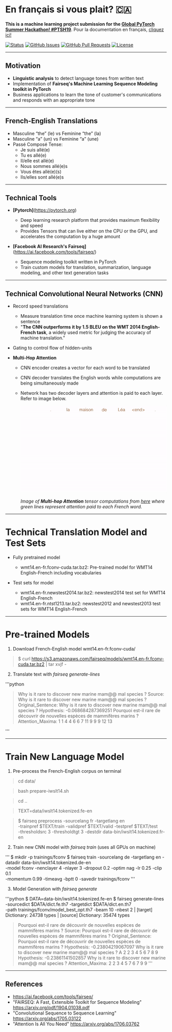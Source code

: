 # En français si vous plait? 🇨🇦

**This is a machine learning project submission for the [Global PyTorch Summer Hackathon! #PTSH19](https://pytorch.devpost.com/)**. Pour la documentation en français, [cliquez ici!](https://github.com/lucylow/en_francais_si_vous_plait-/blob/master/README-fr.md)

<div>
  
  [![Status](https://img.shields.io/badge/status-active-success.svg)]()
  [![GitHub Issues](https://img.shields.io/github/issues/lucylow/en_francais_si_vous_plait-.svg)](https://github.com/lucylow/en_francais_si_vous_plait-/issues)
  [![GitHub Pull Requests](https://img.shields.io/github/issues-pr/lucylow/en_francais_si_vous_plait-.svg)](https://github.com/lucylow/en_francais_si_vous_plait-/pulls)
  [![License](https://img.shields.io/bower/l/bootstrap)]()

</div>


---

## Motivation

* **Linguistic analysis** to detect language tones from written text
* Implementation of **Fairseq's Machine Learning Sequence Modeling toolkit in PyTorch**
* Business applications to learn the tone of customer's communications and responds with an appropriate tone


---

## French-English Translations
* Masculine “the” (le) vs Feminine “the” (la)
* Masculine “a” (un) vs Feminine “a” (une)
* Passé Composé Tense: 
  * Je suis allé(e) 
  * Tu es allé(e) 
  * Il/elle est allé(e) 
  * Nous sommes allé(e)s 
  * Vous êtes allé(e)(s) 
  * Ils/elles sont allé(e)s
    
---  

## Technical Tools
* **[Pytorch]**(https://pytorch.org) 
  * Deep learning research platform that provides maximum flexibility and speed
  * Provides Tensors that can live either on the CPU or the GPU, and accelerates the computation by a huge amount
  
* **[Facebook AI Research's Fairseq]**(https://ai.facebook.com/tools/fairseq/) 
  * Sequence modeling toolkit written in PyTorch
  * Train custom models for translation, summarization, language modeling, and other text generation tasks
 
--- 
 

## Technical Convolutional Neural Networks (CNN)

* Record speed translations
  * Measure translation time once machine learning system is shown a sentence
  * "**The CNN outperforms it by 1.5 BLEU on the WMT 2014 English-French task**, a widely used metric for judging the accuracy of machine translation."
  
* Gating to control flow of hidden-units

* **Multi-Hop Attention** 
  * CNN encoder creates a vector for each word to be translated
  * CNN decoder translates the English words while computations are being simultaneously made
  * Network has two decoder layers and attention is paid to each layer. Refer to image below.

      ![alt text bonjour](https://github.com/lucylow/En_francais_si_vous_plait-/blob/master/screenshots/translation_illustration.gif)

       *Image of **Multi-hop Attention** tensor computations from [here](https://engineering.fb.com/ml-applications/a-novel-approach-to-neural-machine-translation) where green lines represent attention paid to each French word.*

---

# Technical Translation Model and Test Sets

* Fully pretrained model
  * wmt14.en-fr.fconv-cuda.tar.bz2: Pre-trained model for WMT14 English-French including vocabularies
  
* Test sets for model
  * wmt14.en-fr.newstest2014.tar.bz2: newstest2014 test set for WMT14 English-French
  * wmt14.en-fr.ntst1213.tar.bz2: newstest2012 and newstest2013 test sets for WMT14 English-French

---

# Pre-trained Models

1) Download French-English model wmt14.en-fr.fconv-cuda/

  > $ curl https://s3.amazonaws.com/fairseq/models/wmt14.en-fr.fconv-cuda.tar.bz2 | tar xvjf -

2) Translate text with *fairseq generate-lines*

'''python

> Why is it rare to discover new marine mam@@ mal species ?
Source:	Why is it rare to discover new marine mam@@ mal species ?
Original_Sentence:	Why is it rare to discover new marine mam@@ mal species ?
Hypothesis:	-0.068684287369251	Pourquoi est-il rare de découvrir de nouvelles espèces de mammifères marins ?
Attention_Maxima:	1 1 4 4 6 6 7 11 9 9 9 12 13

'''


---

# Train New Language Model

1) Pre-process the French-English corpus on terminal

> cd data/

> bash prepare-iwslt14.sh

> cd ..

> TEXT=data/iwslt14.tokenized.fe-en

> $ fairseq preprocess -sourcelang fr -targetlang en \
    -trainpref $TEXT/train -validpref $TEXT/valid -testpref $TEXT/test \
    -thresholdsrc 3 -thresholdtgt 3 -destdir data-bin/iwslt14.tokenized.fr-en


2) Train new CNN model with *fairseq train* (uses all GPUs on machine)

'''
$ mkdir -p trainings/fconv
$ fairseq train -sourcelang de -targetlang en -datadir data-bin/iwslt14.tokenized.de-en \
  -model fconv -nenclayer 4 -nlayer 3 -dropout 0.2 -optim nag -lr 0.25 -clip 0.1 \
  -momentum 0.99 -timeavg -bptt 0 -savedir trainings/fconv
'''

3) Model Generation with  *fairseq generate*

'''python
$ DATA=data-bin/iwslt14.tokenized.fe-en
$ fairseq generate-lines -sourcedict $DATA/dict.fe.th7 -targetdict $DATA/dict.en.th7 \
  -path trainings/fconv/model_best_opt.th7 -beam 10 -nbest 2
| [target] Dictionary: 24738 types
| [source] Dictionary: 35474 types
> Pourquoi est-il rare de découvrir de nouvelles espèces de mammifères marins ?
Source:	Pourquoi est-il rare de découvrir de nouvelles espèces de mammifères marins ?
Original_Sentence:	Pourquoi est-il rare de découvrir de nouvelles espèces de mammifères marins ?
Hypothesis:	-0.23804219067097	Why is it rare to discover new marine mam@@ mal species ?
A	2 2 3 4 5 6 7 8 9
Hypothesis:	-0.23861141502857	Why is it rare to discover new marine mam@@ mal species ?
Attention_Maxima:	2 2 3 4 5 7 6 7 9 9
'''



---

## References
* https://ai.facebook.com/tools/fairseq/
* "FAIRSEQ: A Fast, Extensible Toolkit for Sequence Modeling" https://arxiv.org/pdf/1904.01038.pdf
* "Convolutional Sequence to Sequence Learning" https://arxiv.org/abs/1705.03122
* "Attention Is All You Need" https://arxiv.org/abs/1706.03762

